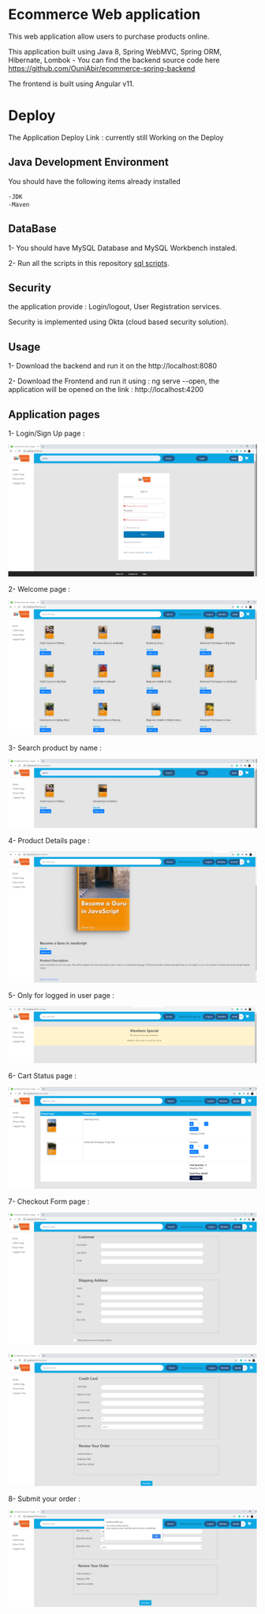 # Ecommerce Web application

This web application allow users to purchase products online.

This application built using Java 8, Spring WebMVC, Spring ORM, Hibernate, Lombok - You can find the backend source code here  https://github.com/OuniAbir/ecommerce-spring-backend


The frontend is built using Angular v11.

# Deploy

The Application Deploy Link : currently still Working on the Deploy



## Java Development Environment

You should have the following items already installed 


	-JDK
	-Maven
	
## DataBase 

1- You should have MySQL Database and MySQL Workbench instaled.


2- Run all the scripts in this repository [sql scripts](https://bitbucket.org/abirouni/sql-scripts/src/master/).


## Security

the application provide : Login/logout, User Registration services.


Security is implemented using Okta (cloud based security solution).

## Usage 

1- Download the backend and run it on the http://localhost:8080


2- Download the Frontend and run it using : ng serve --open, the application will be opened on the link : http://localhost:4200


## Application pages


1- Login/Sign Up page :


![LoggedInPage](ApplicationPages/LogIn_SignUp.PNG)




2- Welcome page :


![Welcome page ](ApplicationPages/LoggedInPage.PNG )




3- Search product by name :


![SearchByNameContaining](ApplicationPages/SearchByNameContaining.PNG)




4- Product Details page :


![ProductDtail](ApplicationPages/ProductDtail.PNG)



5- Only for logged in user page :


![OnlyForLoggedIn](ApplicationPages/OnlyForLoggedIn.PNG)



6- Cart Status page :


![CartStatusPage](ApplicationPages/CartStatusPage.PNG)




7- Checkout Form page :



![CheckoutPage1](ApplicationPages/CheckoutPage1.PNG)




![CheckoutPage2](ApplicationPages/CheckoutPage2.PNG)




8- Submit your order :



![CheckoutSubmit](ApplicationPages/CheckoutSubmit.PNG)




